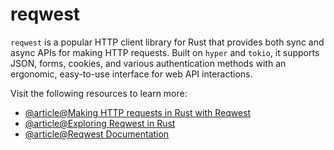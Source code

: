 # reqwest

`reqwest` is a popular HTTP client library for Rust that provides both sync and async APIs for making HTTP requests. Built on `hyper` and `tokio`, it supports JSON, forms, cookies, and various authentication methods with an ergonomic, easy-to-use interface for web API interactions.

Visit the following resources to learn more:

- [@article@Making HTTP requests in Rust with Reqwest](https://blog.logrocket.com/making-http-requests-rust-reqwest/)
- [@article@Exploring Reqwest in Rust](https://medium.com/@chetanreddyk394/exploring-reqwest-in-rust-b91c548e69af)
- [@article@Reqwest Documentation](https://docs.rs/reqwest/latest/reqwest/)
